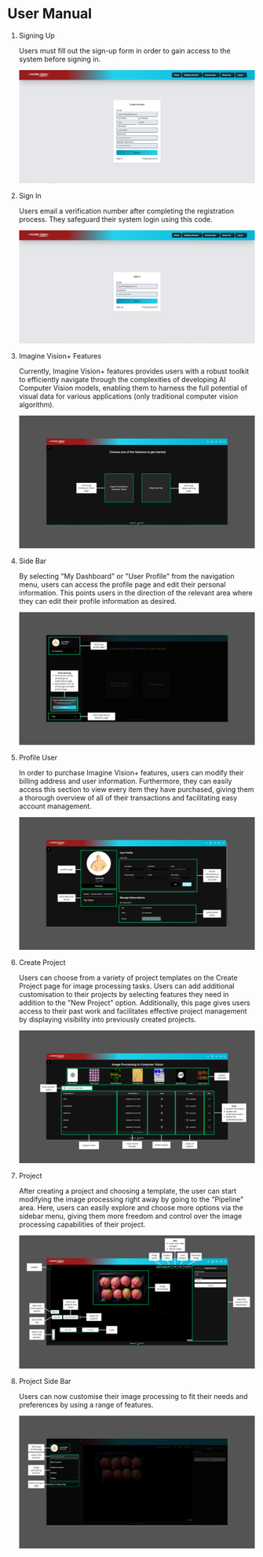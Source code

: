 # User Manual

1. Signing Up

   Users must fill out the sign-up form in order to gain access to the system before signing in.

   ![Sign Up](_media/userManual/signup.PNG)

2. Sign In

   Users email a verification number after completing the registration process. They safeguard their system login using this code.

   ![Sign In](_media/userManual/signin.PNG)

3. Imagine Vision+ Features

   Currently, Imagine Vision+ features provides users with a robust toolkit to efficiently navigate through the complexities of developing AI Computer Vision models,
   enabling them to harness the full potential of visual data for various applications (only traditional computer vision algorithm).

   ![main page](_media/userManual/features.png)

4. Side Bar

   By selecting "My Dashboard" or "User Profile" from the navigation menu, users can access the profile page and edit their personal information. This points users in the direction of the relevant area where they can edit their profile information as desired.

   ![main page](_media/userManual/sidebar.png)

5. Profile User

   In order to purchase Imagine Vision+ features, users can modify their billing address and user information. Furthermore, they can easily access this section to view every item they have purchased, giving them a thorough overview of all of their transactions and facilitating easy account management.

   ![main page](_media/userManual/profile.png)

6. Create Project

   Users can choose from a variety of project templates on the Create Project page for image processing tasks. Users can add additional customisation to their projects by selecting features they need in addition to the "New Project" option. Additionally, this page gives users access to their past work and facilitates effective project management by displaying visibility into previously created projects.

   ![main page](_media/userManual/projectpage.png)

7. Project

   After creating a project and choosing a template, the user can start modifying the image processing right away by going to the "Pipeline" area. Here, users can easily explore and choose more options via the sidebar menu, giving them more freedom and control over the image processing capabilities of their project.

   ![main page](_media/userManual/create_projectpage.png)

8. Project Side Bar

   Users can now customise their image processing to fit their needs and preferences by using a range of features.

   ![main page](_media/userManual/sidebar_projectpage.png)
